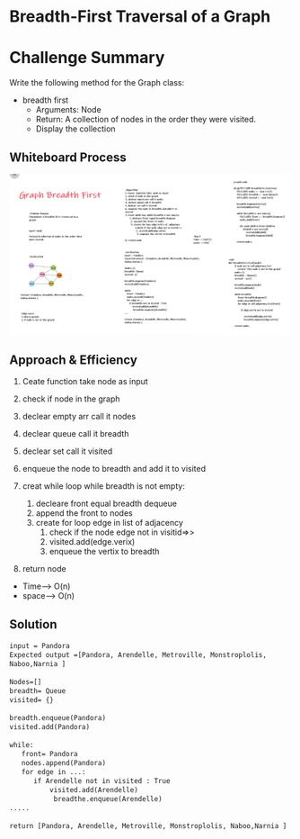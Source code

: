 # Breadth-First Traversal of a Graph

# Challenge Summary

Write the following method for the Graph class:

* breadth first
    * Arguments: Node
    * Return: A collection of nodes in the order they were visited.
    * Display the collection

## Whiteboard Process

![0](./graph_breadth_first.png)

## Approach & Efficiency

1. Ceate  function take  node as input
2. check if node in the graph
3. declear empty arr call it nodes
4. declear queue call it breadth
5. declear set call it visited
6. enqueue the node to breadth and add it to visited
7. creat while loop while breadth is not empty:
    1. decleare front equal breadth dequeue
    2. append the front to nodes
    3. create for loop edge in list of  adjacency
        1. check if the node edge not in visitid=>>
        2. visited.add(edge.verix)
        3. enqueue the vertix to breadth

8. return node


* Time--> O(n)
* space--> O(n)

## Solution
```
input = Pandora
Expected output =[Pandora, Arendelle, Metroville, Monstroplolis, Naboo,Narnia ]

Nodes=[]
breadth= Queue
visited= {}

breadth.enqueue(Pandora)
visited.add(Pandora)

while:
   front= Pandora
   nodes.append(Pandora)
   for edge in ...:
      if Arendelle not in visited : True
          visited.add(Arendelle)
           breadthe.enqueue(Arendelle)
.....

return [Pandora, Arendelle, Metroville, Monstroplolis, Naboo,Narnia ]
```